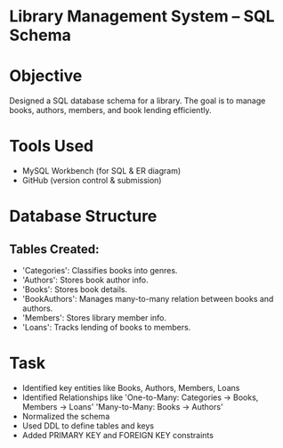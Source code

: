 # Library Management System – SQL Schema

# Objective
Designed a SQL database schema for a library.
The goal is to manage books, authors, members, and book lending efficiently.

# Tools Used
- MySQL Workbench (for SQL & ER diagram)
- GitHub (version control & submission)

# Database Structure

## Tables Created:
- 'Categories': Classifies books into genres.
- 'Authors': Stores book author info.
- 'Books': Stores book details.
- 'BookAuthors': Manages many-to-many relation between books and authors.
- 'Members': Stores library member info.
- 'Loans': Tracks lending of books to members.

# Task
- Identified key entities like Books, Authors, Members, Loans
- Identified Relationships like 'One-to-Many: Categories -> Books, Members -> Loans'
                                'Many-to-Many: Books -> Authors'
- Normalized the schema
- Used DDL to define tables and keys
- Added PRIMARY KEY and FOREIGN KEY constraints